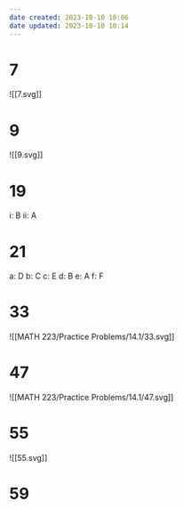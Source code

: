 ```yaml
---
date created: 2023-10-10 10:06
date updated: 2023-10-10 10:14
---
```


# 7

![[7.svg]]

# 9

![[9.svg]]

# 19

i: B
ii: A

# 21

a: D
b: C
c: E
d: B
e: A
f: F

# 33

![[MATH 223/Practice Problems/14.1/33.svg]]

# 47

![[MATH 223/Practice Problems/14.1/47.svg]]

# 55

![[55.svg]]

# 59


